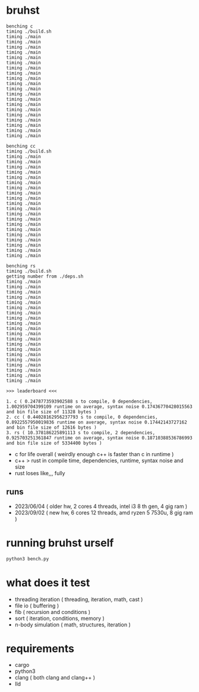 # bruhst

```
benching c
timing ./build.sh
timing ./main
timing ./main
timing ./main
timing ./main
timing ./main
timing ./main
timing ./main
timing ./main
timing ./main
timing ./main
timing ./main
timing ./main
timing ./main
timing ./main
timing ./main
timing ./main
timing ./main
timing ./main
timing ./main
timing ./main

benching cc
timing ./build.sh
timing ./main
timing ./main
timing ./main
timing ./main
timing ./main
timing ./main
timing ./main
timing ./main
timing ./main
timing ./main
timing ./main
timing ./main
timing ./main
timing ./main
timing ./main
timing ./main
timing ./main
timing ./main
timing ./main
timing ./main

benching rs
timing ./build.sh
getting number from ./deps.sh
timing ./main
timing ./main
timing ./main
timing ./main
timing ./main
timing ./main
timing ./main
timing ./main
timing ./main
timing ./main
timing ./main
timing ./main
timing ./main
timing ./main
timing ./main
timing ./main
timing ./main
timing ./main
timing ./main
timing ./main

>>> leaderboard <<<

1. c ( 0.2478773593902588 s to compile, 0 dependencies, 1.002959704399109 runtime on average, syntax noise 0.17436770428015563 and bin file size of 11328 bytes )
2. cc ( 0.44028162956237793 s to compile, 0 dependencies, 0.8922557950019836 runtime on average, syntax noise 0.17442143727162 and bin file size of 12616 bytes )
3. rs ( 10.378186225891113 s to compile, 2 dependencies, 0.925703251361847 runtime on average, syntax noise 0.18710388536786993 and bin file size of 5334400 bytes )
```

-   c for life overall ( weirdly enough c++ is faster than c in runtime )
-   c++ > rust in compile time, dependencies, runtime, syntax noise and size
-   rust loses like,,, fully

## runs

- 2023/06/04 ( older hw, 2 cores 4 threads, intel i3 8 th gen, 4 gig ram )
- 2023/09/02 ( new hw, 6 cores 12 threads, amd ryzen 5 7530u, 8 gig ram )

# running bruhst urself

```sh
python3 bench.py
```

# what does it test

-   threading iteration ( threading, iteration, math, cast )
-   file io ( buffering )
-   fib ( recursion and conditions )
-   sort ( iteration, conditions, memory )
-   n-body simulation ( math, structures, iteration )

# requirements

-   cargo
-   python3
-   clang ( both clang and clang++ )
-   lld
